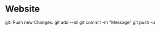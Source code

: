# Website
git:
Push new Changes: git add --all
                  git commit -m "Message"
                  git push -u 
